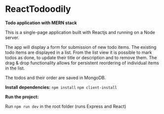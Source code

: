 # ReactTodoodily
<b> Todo application with MERN stack </b>

This is a single-page application built with Reactjs and running on a Node server. 

The app will display a form for submission of new todo items. The existing todo items are displayed in a list. From the list view it is possible to mark todos as done, to update their title or description and to remove them. The drag & drop functionality allows for persistent reordering of individual items in the list. 

The todos and their order are saved in MongoDB.

<b> Install dependencies:</b>
`npm install`
`npm client-install`


<b> Run the project:</b>

Run `npm run dev` in the root folder (runs Express and React)
